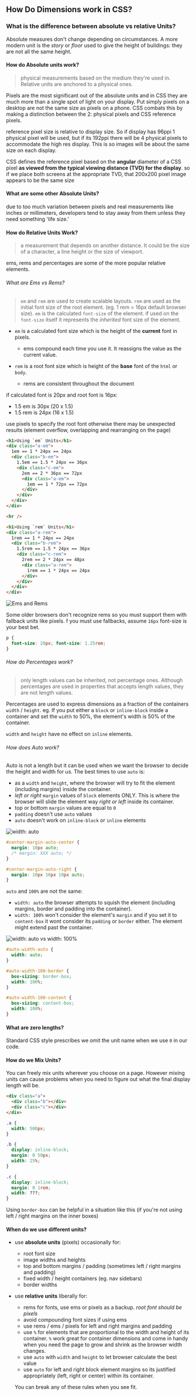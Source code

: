 ## How Do Dimensions work in CSS?

### What is the difference between absolute vs relative Units?

Absolute measures don't change depending on circumstances. A more modern unit is the *story* or *floor* used to give the height of buildings: they are not all the same height.

#### How do Absolute units work?

> physical measurements based on the medium they're used in. Relative units are anchored to a physical ones. 

Pixels are the most significant out of the absolute units and in CSS they are much more than a single spot of light on your display. Put simply pixels on a desktop are not the same size as pixels on a phone. CSS combats this by making a distinction between the 2: physical pixels and CSS reference pixels.

reference pixel size is relative to display size. So if display has 96ppi 1 physical pixel will be used,  but if its 192ppi there will be 4 physical pixels to accommodate the high res display. This is so images will be about the same size on each display.

CSS defines the reference pixel based on the **angular** diameter of a CSS pixel **as viewed from the typical viewing distance (TVD) for the display**.  so if we place both screens at the appropriate TVD, that 200x200 pixel image appears to be the same size 

#### What are some other Absolute Units?

due to too much variation between pixels and real measurements like inches or millimeters, developers tend to stay away from them unless they need something 'life size.'

#### How do Relative Units Work?

> a measurement that depends on another distance. It could be the size of a character, a line height or the size of viewport.

ems, rems and percentages are some of the more popular relative elements.

###### What are Ems vs Rems?

> `em` and `rem` are used to create scalable layouts. `rem` are used as the initial font size of the root element. (eg. 1 rem = 16px default browser size). `em` is the calculated `font-size` of the element. if used on the `font-size` itself it represents the *inherited* font size of the element.

- `em` is a calculated font size which is the height of the **current** font in pixels.
  - ems compound each time you use it. It reassigns the value as the current value.

- `rem` is a root font size which is height of the **base** font of the `html` or `body`.
  - rems are consistent throughout the document

if calculated font is 20px and root font is 16px:

- 1.5 em is 30px (20 x 1.5)
- 1.5 rem is 24px (16 x 1.5)

use pixels to specify the root font otherwise there may be unexpected results (element overflow, overlapping and rearranging on the page)

```html
<h1>Using `em` Units</h1>
<div class="a-em">
  1em == 1 * 24px == 24px
  <div class="b-em">
    1.5em == 1.5 * 24px == 36px
    <div class="c-em">
      2em == 2 * 36px == 72px
      <div class="a-em">
        1em == 1 * 72px == 72px
      </div>
    </div>
  </div>
</div>

<hr />

<h1>Using `rem` Units</h1>
<div class="a-rem">
  1rem == 1 * 24px == 24px
  <div class="b-rem">
    1.5rem == 1.5 * 24px == 36px
    <div class="c-rem">
      2rem == 2 * 24px == 48px
      <div class="a-rem">
        1rem == 1 * 24px == 24px
      </div>
    </div>
  </div>
</div>
```

![Ems and Rems](https://d3jtzah944tvom.cloudfront.net/202/images/lesson_2/measurement-units-01.png)

Some older browsers don't recognize rems so you must support them with fallback units like pixels. f you must use fallbacks, assume `16px` font-size is your best bet.

```css
p {
  font-size: 20px; font-size: 1.25rem;
}
```

###### How do Percentages work?

> only length values can be inherited, not percentage ones. Although percentages are used in properties that accepts length values, they are not length values.

Percentages are used to express dimensions as a fraction of the containers `width` / `height`. eg. If you put either a `block` or `inline-block` inside a container and set the `width` to 50%, the element's width is 50% of the container.

`width` and `height` have no effect on `inline` elements.

###### How does Auto work?

Auto is not a length but it can be used when we want the browser to decide the height and width for us. The best times to use `auto` is:

- as a `width` and `height`, where the browser will try to fit the element (including  margins) inside the container.
- *left or right* `margin` values of `block` elements ONLY. This is where the browser will slide the element way *right or left* inside its container.
- top or bottom `margin` values are equal to `0`
- `padding` doesn't use `auto` values
- `auto` doesn't work on `inline-block` or `inline` elements 

![width: auto](https://d3jtzah944tvom.cloudfront.net/202/images/lesson_2/measurement-units-03.png)

```css
#center-margin-auto-center {
  margin: 10px auto;
  /* margin: XXX auto; */
}

#center-margin-auto-right {
  margin: 10px 10px 10px auto;
}
```

`auto` and `100%` are not the same:

- `width: auto` the browser attempts to squish the element (including margins, border and padding into the container).
-  `width: 100%` won't consider the element's `margin` and if you set it to `content-box` it wont consider its `padding` or `border` either. The element might extend past the container.

![width: auto vs width: 100%](https://d3jtzah944tvom.cloudfront.net/202/images/lesson_2/measurement-units-02.png)

```css
#auto-width-auto {
  width: auto;
}

#auto-width-100-border {
  box-sizing: border-box;
  width: 100%;
}

#auto-width-100-content {
  box-sizing: content-box;
  width: 100%;
}
```

#### What are zero lengths?

Standard CSS style prescribes we omit the unit name when we use `0` in our code.

#### How do we Mix Units?

You can freely mix units wherever you choose on a page. However mixing units can cause problems when you need to figure out what the final display length will be.

```html
<div class="a">
  <div class="b"></div>
  <div class="c"></div>
</div>
```

```css
.a {
  width: 500px;
}

.b {
  display: inline-block;
  margin: 0 50px;
  width: 25%;
}

.c {
  display: inline-block;
  margin: 0 1rem;
  width: ???;
}
```

Using `border-box` can be helpful in a situation like this (if you're not using left / right margins on the inner boxes)

#### When do we use different units?

- use **absolute units** (pixels) occasionally for:
  - root font size
  - image widths and heights
  - top and bottom margins / padding (sometimes left / right margins and padding)
  - fixed width / height containers (eg. nav sidebars)
  - border widths

- use **relative units** liberally for:

  - rems for fonts, use ems or pixels as a backup. *root font should be pixels*
  - avoid compounding font sizes if using ems
  - use rems / ems / pixels for left and right margins and padding
  - use `%`  for elements that are proportional to the width and height of its container. `%` work great for container dimensions and come in handy when you need the page to grow and shrink as the browser width changes. 
  - use `auto` with `width` and `height` to let browser calculate the best value
  - use `auto` for left and right block element margins so its justified appropriately (left, right or center) within its container. 

  You can break any of these rules when you see fit.